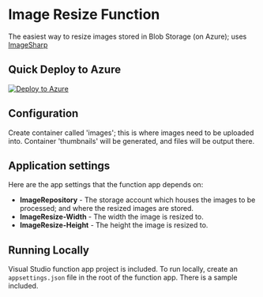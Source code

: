 # Image Resize Function

The easiest way to resize images stored in Blob Storage (on Azure); uses [ImageSharp](https://github.com/SixLabors/ImageSharp)

## Quick Deploy to Azure

[![Deploy to Azure](http://azuredeploy.net/deploybutton.svg)](https://azuredeploy.net/)

## Configuration

Create container called 'images'; this is where images need to be uploaded into. Container 'thumbnails' will be generated, and files will be output there.

## Application settings

Here are the app settings that the function app depends on:

- **ImageRepository** - The storage account which houses the images to be processed; and where the resized images are stored.
- **ImageResize-Width** - The width the image is resized to.
- **ImageResize-Height** - The height the image is resized to.

## Running Locally

Visual Studio function app project is included. To run locally, create an `appsettings.json` file in the root of the function app. There is a sample included.